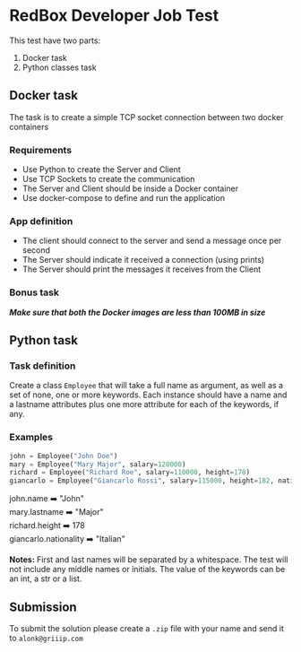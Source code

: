 # RedBox Developer Job Test
This test have two parts:
1. Docker task
1. Python classes task

## Docker task
The task is to create a simple TCP socket connection between two docker containers

### Requirements
* Use Python to create the Server and Client
* Use TCP Sockets to create the communication
* The Server and Client should be inside a Docker container
* Use docker-compose to define and run the application

### App definition
* The client should connect to the server and send a message once per second
* The Server should indicate it received a connection (using prints)
* The Server should print the messages it receives from the Client

### Bonus task
**_Make sure that both the Docker images are less than 100MB in size_**

## Python task

### Task definition
Create a class `Employee` that will take a full name as argument, as well as a set of none, one or more keywords.
Each instance should have a name and a lastname attributes plus one more attribute for each of the keywords, if any.

### Examples

```python
john = Employee("John Doe")    
mary = Employee("Mary Major", salary=120000)    
richard = Employee("Richard Roe", salary=110000, height=178)    
giancarlo = Employee("Giancarlo Rossi", salary=115000, height=182, nationality="Italian")
```

john.name :arrow_right: "John"    
mary.lastname :arrow_right: "Major"    
richard.height :arrow_right: 178    
giancarlo.nationality :arrow_right: "Italian"

**Notes:** First and last names will be separated by a whitespace. The test will not include any middle names or 
initials.
The value of the keywords can be an int, a str or a list.

## Submission
To submit the solution please create a `.zip` file with your name and send it to `alonk@griiip.com`